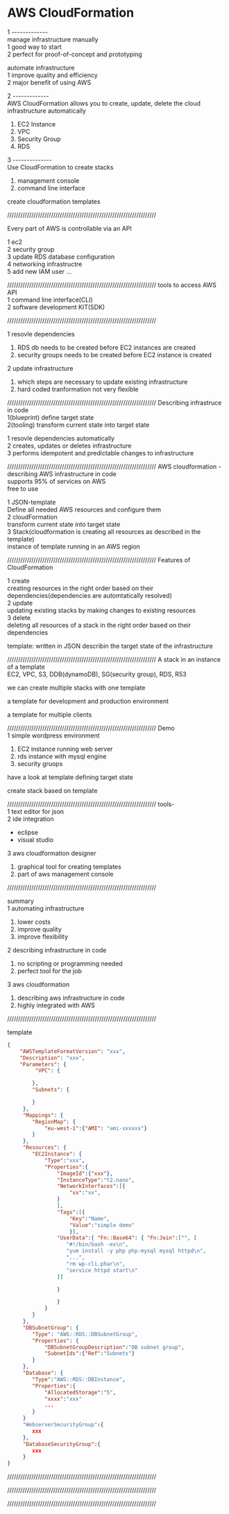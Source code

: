 # AWS CloudFormation  

1 -------------      
manage infrastructure manually   
1 good way to start   
2 perfect for proof-of-concept and prototyping   

automate infrastructure   
1 improve quality and efficiency   
2 major benefit of using AWS    



2 -------------      
AWS CloudFormation allows you to create, update, delete the cloud infrastructure automatically   

1) EC2 Instance   
2) VPC   
3) Security Group   
4) RDS    

3 --------------    
Use CloudFormation to create stacks  
1) management console   
2) command line interface  
 
create cloudformation templates    


////////////////////////////////////////////////////////////////////

Every part of AWS is controllable via an API   

1 ec2   
2 security group   
3 update RDS database configuration       
4 networking infrastructre    
5 add new IAM user ...  

////////////////////////////////////////////////////////////////////
tools to access AWS API   
1 command line interface(CLI)    
2 software development KIT(SDK)    




////////////////////////////////////////////////////////////////////

1 resovle dependencies   
1) RDS db needs to be created before EC2 instances are created     
2) security groups needs to be created before EC2 instance is created   

2 update infrastructure   
1) which steps are necessary to update existing infrastructure    
2) hard coded tranformation not very flexible    




////////////////////////////////////////////////////////////////////
Describing infrastruce in code     
1(blueprint) define target state   
2(tooling) transform current state into target state   

1 resovle dependencies automatically      
2 creates, updates or deletes infrastructure    
3 performs idempotent and predictable changes to infrastructure    



////////////////////////////////////////////////////////////////////
AWS cloudformation - describing AWS infrastructure in code    
supports 95% of services on AWS    
free to use   

1 JSON-template  
  Define all needed AWS resources and configure them   
2 cloudFormation    
  transform current state into target state   
3 Stack(cloudformation is creating all resources as described in the template)   
  instance of template running in an AWS region   



////////////////////////////////////////////////////////////////////
Features of CloudFormation    

1 create    
creating resources in the right order based on their dependencies(dependencies are automtatically resolved)   
2 update   
updating existing stacks by making changes to existing resources   
3 delete   
deleting all resources of a stack in the right order based on their dependencies   

template: written in JSON describin the target state of the infrastructure    


////////////////////////////////////////////////////////////////////
A stack in an instance of a template   
EC2, VPC, S3, DDB(dynamoDB), SG(security group), RDS, R53    

we can create multiple stacks with one template   

a template for development and production environment    

a template for multiple clients   



////////////////////////////////////////////////////////////////////
Demo    
1 simple wordpress environment   
1) EC2 instance running web server   
2) rds instance with mysql engine   
3) security gruops  

have a look at template defining target state  

create stack based on template   



////////////////////////////////////////////////////////////////////
tools-    
1 text editor for json    
2 ide integration    
  - eclipse   
  - visual studio   

3 aws cloudformation designer   
1) graphical tool for creating templates  
2) part of aws management console    


////////////////////////////////////////////////////////////////////

summary   
1 automating infrastructure   
1) lower costs   
2) improve quality   
3) improve flexibility   

2 describing infrastructure in code   
1) no scripting or programming needed  
2) perfect tool for the job   

3 aws cloudformation  
1) describing aws infrastructure in code   
2) highly integrated with AWS   






////////////////////////////////////////////////////////////////////

template  
```json
{
	"AWSTemplateFormatVersion": "xxx",
	"Description": "xxx",
	"Parameters": {
	     "VPC": {

	    },
	    "Subnets": {

	    }
     },
     "Mappings": {
     	"RegionMap": {
     		"eu-west-1":{"AMI": "ami-xxxxxx"}
     	}
     },
     "Resources": {
     	"EC2Instance": {
     		"Type":"xxx",
     		"Properties":{
     			"ImageId":{"xxx"},
     			"InstanceType":"t2.nano",
     			"NetworkInterfaces":[{
     				"xx":"xx",
     			}
     			],
     			"Tags":[{
     				"Key":"Name",
     				"Value":"simple demo"
     				}],
     			"UserData":{ "Fn::Base64": { "Fn:Join":["", [
     			   "#!/bin/bash -ex\n",
     			   "yum install -y php php-mysql mysql httpd\n",
     			   "...",
     			   "rm wp-cli.phar\n",
     			   "service httpd start\n"
     			]]

     			}

     			}	
     		}
     	}
     },
     "DBSubnetGroup": {
     	"Type": "AWS::RDS::DBSubnetGroup",
     	"Properties": {
     		"DBSubnetGroupDescription":"DB subnet group",
     		"SubnetIds":{"Ref":"Subnets"}
     	}
     },
     "Database": {
     	"Type":"AWS::RDS::DBInstance",
     	"Properties":{
     		"AllocatedStorage":"5",
     		"xxxx":"xxx"
     		...
     	}
     }
     "WebserverSecurityGroup":{
     	xxx
     },
     "DatabaseSecurityGroup":{
     	xxx
     } 
}
```


////////////////////////////////////////////////////////////////////





////////////////////////////////////////////////////////////////////





////////////////////////////////////////////////////////////////////






